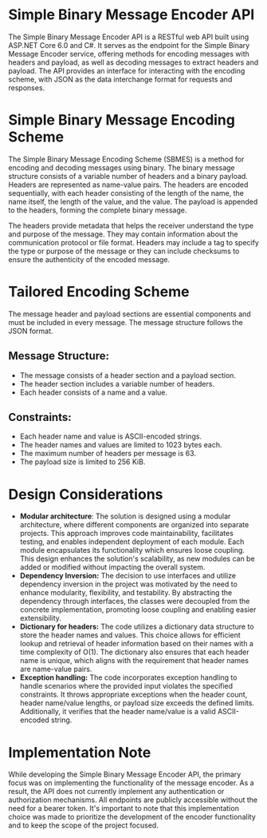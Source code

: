 # Simple Binary Message Encoder API
The Simple Binary Message Encoder API is a RESTful web API built using ASP.NET Core 6.0 and C#. It serves as the endpoint for the Simple Binary Message Encoder service, offering methods for encoding messages with headers and payload, as well as decoding messages to extract headers and payload. The API provides an interface for interacting with the encoding scheme, with JSON as the data interchange format for requests and responses. 

# Simple Binary Message Encoding Scheme
The Simple Binary Message Encoding Scheme (SBMES) is a method for encoding and decoding messages using binary. The binary message structure consists of a variable number of headers and a binary payload. Headers are represented as name-value pairs. The headers are encoded sequentially, with each header consisting of the length of the name, the name itself, the length of the value, and the value. The payload is appended to the headers, forming the complete binary message. 

The headers provide metadata that helps the receiver understand the type and purpose of the message. They may contain information about the communication protocol or file format. Headers may include a tag to specify the type or purpose of the message or they can include checksums to ensure the authenticity of the encoded message.
 
# Tailored Encoding Scheme
The message header and payload sections are essential components and must be included in every message. The message structure follows the JSON format.

## Message Structure:
  - The message consists of a header section and a payload section.
  - The header section includes a variable number of headers.
  - Each header consists of a name and a value.

## Constraints:
  - Each header name and value is ASCII-encoded strings.
  - The header names and values are limited to 1023 bytes each.
  - The maximum number of headers per message is 63.
  - The payload size is limited to 256 KiB.

# Design Considerations
  - **Modular architecture**: The solution is designed using a modular architecture, where different components are organized into separate projects. This approach improves code maintainability, facilitates testing, and enables independent deployment of each module. Each module encapsulates its functionality which ensures loose coupling. This design enhances the solution's scalability, as new modules can be added or modified without impacting the overall system. 
  - **Dependency Inversion:** The decision to use interfaces and utilize dependency inversion in the project was motivated by the need to enhance modularity, flexibility, and testability. By abstracting the dependency through interfaces, the classes were decoupled from the concrete implementation, promoting loose coupling and enabling easier extensibility.
  - **Dictionary for headers:** The code utilizes a dictionary data structure to store the header names and values. This choice allows for efficient lookup and retrieval of header information based on their names with a time complexity of O(1). The dictionary also ensures that each header name is unique, which aligns with the requirement that header names are name-value pairs.
  - **Exception handling:** The code incorporates exception handling to handle scenarios where the provided input violates the specified constraints. It throws appropriate exceptions when the header count, header name/value lengths, or payload size exceeds the defined limits. Additionally, it verifies that the header name/value is a valid ASCII-encoded string.

# Implementation Note
While developing the Simple Binary Message Encoder API, the primary focus was on implementing the functionality of the message encoder. As a result, the API does not currently implement any authentication or authorization mechanisms. All endpoints are publicly accessible without the need for a bearer token. It's important to note that this implementation choice was made to prioritize the development of the encoder functionality and to keep the scope of the project focused.
